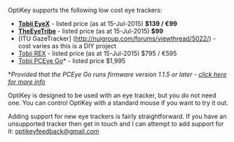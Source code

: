 OptiKey supports the following low cost eye trackers:

* [**Tobii EyeX**](http://www.tobii.com/en/eye-experience/buy/) - listed price (as at 15-Jul-2015) **$139 / €99**
* [**TheEyeTribe**](https://theeyetribe.com/order/) - listed price (as at 15-Jul-2015) **$99**
* [ITU GazeTracker] (http://nuigroup.com/forums/viewthread/5022/) - cost varies as this is a DIY project
* [Tobii REX](http://www.tobii.com/en/eye-experience/buy/buy-rex/) - listed price (as at 15-Jul-2015) $795 / €595
* [Tobii PCEye Go](http://www.tobiiati-webshop.com/products/tobii-pceye-go)* - listed price $1,995

**Provided that the PCEye Go runs firmware version 1.1.5 or later - [click here for more info](https://github.com/JuliusSweetland/OptiKey/wiki/Using-the-Tobii-PCEye-Go-tracker)*

OptiKey is designed to be used with an eye tracker, but you do not need one. You can control OptiKey with a standard mouse if you want to try it out.

Adding support for new eye trackers is fairly straightforward. If you have an unsupported tracker then get in touch and I can attempt to add support for it: [optikeyfeedback@gmail.com](mailto:optikeyfeedback@gmail.com)